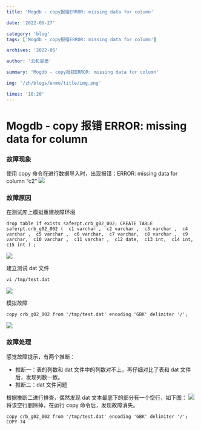 ```yaml
---
title: 'Mogdb - copy报错ERROR: missing data for column'

date: '2022-06-27'

category: 'blog'
tags: ['Mogdb - copy报错ERROR: missing data for column']

archives: '2022-06'

author: '云和恩墨'

summary: 'Mogdb - copy报错ERROR: missing data for column'

img: '/zh/blogs/enmo/title/img.png'

times: '10:20'
---
```


# Mogdb - copy 报错 ERROR: missing data for column

### 故障现象

使用 copy 命令在进行数据导入时，出现报错：ERROR: missing data for column “c2”
<img src='./images/20220617-f4f1a50d-4050-4cdd-bfc1-3abd5175ffb8.png'>

### 故障原因

在测试库上模拟重建故障环境

```
drop table if exists saferpt.crb_g02_002; CREATE TABLE saferpt.crb_g02_002 (  c1 varchar ,  c2 varchar ,  c3 varchar ,  c4 varchar ,  c5 varchar ,  c6 varchar,  c7 varchar,  c8 varchar ,  c9 varchar,  c10 varchar ,  c11 varchar ,  c12 date,  c13 int,  c14 int,  c15 int ) ;
```

<img src='./images/20220617-2412a6c6-8f0b-4616-8bea-8d30e04ba1b0.png'>

建立测试 dat 文件

```
vi /tmp/test.dat
```

<img src='./images/20220617-8dea8e4e-2d1f-4c33-927d-2dcb8400fe9f.png'>

模拟故障

```
copy crb_g02_002 from '/tmp/test.dat' encoding 'GBK' delimiter '/';
```

<img src='./images/20220617-9aeaeab0-08e6-44c1-8b80-2e7e11c0b2b0.png'>

### 故障处理

感觉故障提示，有两个推断：

- 推断一：表的列数和 dat 文件中的列数对不上，再仔细对比了表和 dat 文件后，发现列数一致。
- 推断二：dat 文件问题

根据推断二进行排查，偶然发现 dat 文本最底下的部分有一个空行，如下图：
<img src='./images/20220617-f2e369be-80a5-4096-8ccf-48aa16169979.png'>
将该空行删除掉，在运行 copy 命令后，发现故障消失。

```
copy crb_g02_002 from '/tmp/test.dat' encoding 'GBK' delimiter '/';
COPY 74
```
